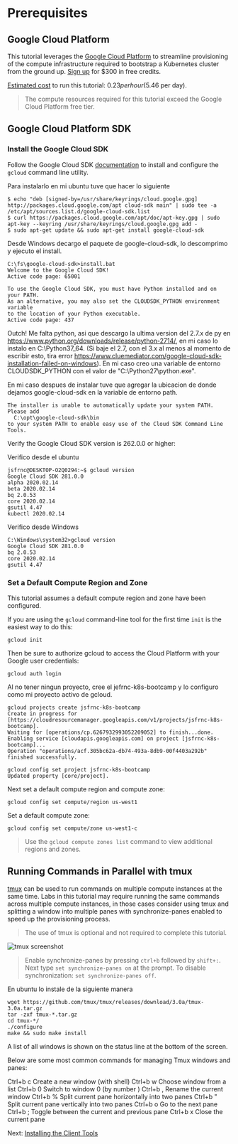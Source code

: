 # Prerequisites

## Google Cloud Platform

This tutorial leverages the [Google Cloud Platform](https://cloud.google.com/) to streamline provisioning of the compute infrastructure required to bootstrap a Kubernetes cluster from the ground up. [Sign up](https://cloud.google.com/free/) for $300 in free credits.

[Estimated cost](https://cloud.google.com/products/calculator/#id=55663256-c384-449c-9306-e39893e23afb) to run this tutorial: $0.23 per hour ($5.46 per day).

> The compute resources required for this tutorial exceed the Google Cloud Platform free tier.

## Google Cloud Platform SDK

### Install the Google Cloud SDK

Follow the Google Cloud SDK [documentation](https://cloud.google.com/sdk/) to install and configure the `gcloud` command line utility.

Para instalarlo en mi ubuntu tuve que hacer lo siguiente
```
$ echo "deb [signed-by=/usr/share/keyrings/cloud.google.gpg] http://packages.cloud.google.com/apt cloud-sdk main" | sudo tee -a /etc/apt/sources.list.d/google-cloud-sdk.list
$ curl https://packages.cloud.google.com/apt/doc/apt-key.gpg | sudo apt-key --keyring /usr/share/keyrings/cloud.google.gpg add -
$ sudo apt-get update && sudo apt-get install google-cloud-sdk
```

Desde Windows decargo el paquete de google-cloud-sdk, lo descomprimo y ejecuto el install.
```
C:\fs\google-cloud-sdk>install.bat
Welcome to the Google Cloud SDK!
Active code page: 65001

To use the Google Cloud SDK, you must have Python installed and on your PATH.
As an alternative, you may also set the CLOUDSDK_PYTHON environment variable
to the location of your Python executable.
Active code page: 437
```
Outch! Me falta python, asi que descargo la ultima version del 2.7.x de py en https://www.python.org/downloads/release/python-2714/, en mi caso lo instalo en C:\Python37_64\. (Si baje el 2.7, con el 3.x al menos al momento de escribir esto, tira error https://www.cluemediator.com/google-cloud-sdk-installation-failed-on-windows).
En mi caso creo una variable de entorno  CLOUDSDK_PYTHON con el valor de "C:\Python27\python.exe".

En mi caso despues de instalar tuve que agregar la ubicacion de donde dejamos google-cloud-sdk en la variable de entorno path.

```
The installer is unable to automatically update your system PATH. Please add
  C:\opt\google-cloud-sdk\bin
to your system PATH to enable easy use of the Cloud SDK Command Line Tools.
```


Verify the Google Cloud SDK version is 262.0.0 or higher:

Verifico desde el ubuntu
```
jsfrnc@DESKTOP-O2Q0294:~$ gcloud version
Google Cloud SDK 281.0.0
alpha 2020.02.14
beta 2020.02.14
bq 2.0.53
core 2020.02.14
gsutil 4.47
kubectl 2020.02.14
```
Verifico desde Windows
```
C:\Windows\system32>gcloud version
Google Cloud SDK 281.0.0
bq 2.0.53
core 2020.02.14
gsutil 4.47
```
### Set a Default Compute Region and Zone

This tutorial assumes a default compute region and zone have been configured.

If you are using the `gcloud` command-line tool for the first time `init` is the easiest way to do this:

```
gcloud init
```

Then be sure to authorize gcloud to access the Cloud Platform with your Google user credentials:

```
gcloud auth login
```

Al no tener ningun proyecto, cree el jefrnc-k8s-bootcamp y lo configuro como mi proyecto activo de gcloud.
```
gcloud projects create jsfrnc-k8s-bootcamp
Create in progress for [https://cloudresourcemanager.googleapis.com/v1/projects/jsfrnc-k8s-bootcamp].
Waiting for [operations/cp.6267932993052209052] to finish...done.
Enabling service [cloudapis.googleapis.com] on project [jsfrnc-k8s-bootcamp]...
Operation "operations/acf.305bc62a-db74-493a-8db9-00f4403a292b" finished successfully.

gcloud config set project jsfrnc-k8s-bootcamp
Updated property [core/project].
```


Next set a default compute region and compute zone:

```
gcloud config set compute/region us-west1
```

Set a default compute zone:

```
gcloud config set compute/zone us-west1-c
```

> Use the `gcloud compute zones list` command to view additional regions and zones.

## Running Commands in Parallel with tmux

[tmux](https://github.com/tmux/tmux/wiki) can be used to run commands on multiple compute instances at the same time. Labs in this tutorial may require running the same commands across multiple compute instances, in those cases consider using tmux and splitting a window into multiple panes with synchronize-panes enabled to speed up the provisioning process.

> The use of tmux is optional and not required to complete this tutorial.

![tmux screenshot](images/tmux-screenshot.png)

> Enable synchronize-panes by pressing `ctrl+b` followed by `shift+:`. Next type `set synchronize-panes on` at the prompt. To disable synchronization: `set synchronize-panes off`.


En ubuntu lo instale de la siguiente manera

```
wget https://github.com/tmux/tmux/releases/download/3.0a/tmux-3.0a.tar.gz  
tar -zxf tmux-*.tar.gz
cd tmux-*/
./configure
make && sudo make install
```

A list of all windows is shown on the status line at the bottom of the screen.

Below are some most common commands for managing Tmux windows and panes:

Ctrl+b c Create a new window (with shell)
Ctrl+b w Choose window from a list
Ctrl+b 0 Switch to window 0 (by number )
Ctrl+b , Rename the current window
Ctrl+b % Split current pane horizontally into two panes
Ctrl+b " Split current pane vertically into two panes
Ctrl+b o Go to the next pane
Ctrl+b ; Toggle between the current and previous pane
Ctrl+b x Close the current pane


Next: [Installing the Client Tools](02-client-tools.md)
